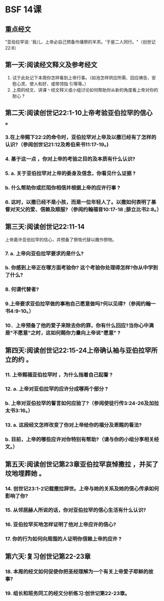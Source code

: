 # BSF 14课
## 重点经文
"亚伯拉罕说∶ '我儿，上帝必自己预备作燔祭的羊羔。'于是二人同行。"（创世记22∶8）
## 第一天∶阅读经文释义及参考经文
1. 试于此处记下本周你怎样看到上帝行事。（如池怎样供应所需、回应祷告、安慰心灵、使人和好、或带领指
引等等。）  
2. 上周的经文、讲课丶经文释义或小组讨论如何帮助你从新的角度看上帝对你的耐心 ?
## 第二天∶阅读创世记22∶1-10上帝考验亚伯拉罕的信心 。
### 3.在上帝赐下22∶2的命令时，亚伯拉罕对上帝及以撒已经有了怎样的认识?（参阅创世记21∶12及希伯来书11:17-19。)
### 4. 基于这一点 ，你对上帝的考验之目的及本质有什么认识?
### 5. a. 关于亚伯拉罕对上帝的委身及信念，你看见什么证据 ?
### b. 什么帮助你或拦阻你相信并根据上帝的应许行事 ?
### 6. 这时，以撒已经不是小孩，而是一位年轻人了。以撒如何表明了基督对天父的爱、信赖及顺服?（参阅约翰福音10∶17-18 ;腓立比书2∶8。）
## 第三天∶阅读创世记22∶11-14
上帝嘉许亚伯拉罕的信心，并预备了祭牲代替以撒作祭物。 
### 7. a. 上帝向亚伯拉罕要求的是什么?
### b. 你感到上帝正在哪方面考验你? 这个考验你处理得怎样?你从中学到了什么?
### 8. 何谓代替者?

### 9.上帝要求亚伯拉罕做的事袍自己愿意做吗?何以见得?（参阅约翰一书4∶9-10。）
### 10．上帝预备了他的爱子来除去你的罪，你有什么回应?当你心中满是"不愿意"之时，这如何赐你力量向上帝说"愿意" ?
## 第四天∶阅读创世记22∶15-24上帝确认袖与亚伯拉罕所立的约 。
### 11. 上帝赐福亚伯拉罕时 ，为什么指着自己起誓 ?
### 12. a. 上帝对亚伯拉罕的应许分成哪两个部分 ?
### b. 上帝对亚伯拉罕的誓言如何应验了?（参阅使徒行传3∶24-26及加拉太书3∶16。）
### 13. a. 这段经文怎样改变了你对上帝给你的福分及恩赐的看法?
### b. 目前，上帝的哪些应许对你特别有帮助?（请与你的小组分享相关经文。）
## 第五天∶阅读创世记第23章亚伯拉罕哀悼撒拉 ，并买了坟地埋葬她 。
### 14. 创世记23∶1-2记载撒拉辞世。上帝与她的关系及她的信心传承如何影响了你?
### 15. 从邻居赫人所说的话，你对亚伯拉罕的信心生活有什么认识?
### 16. 亚伯拉罕买地怎样证明了他对上帝应许的信心?
### 17. 你的行为如何向周围的人证明你信赖上帝的应许 ?
## 第六天∶复习创世记第22-23章
### 18. 本周的经文如何促使你把圣经理解为一个有关上帝爱子耶稣的故事?
### 19. 组长和班务同工的经文分析练习∶创世记第22-23章。

